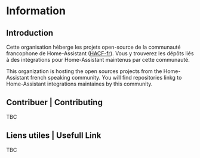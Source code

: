 # Information

## Introduction

Cette organisation héberge les projets open-source de la communauté francophone
de Home-Assistant ([HACF-fr](https://hacf.fr)).
Vous y trouverez les dépôts liés à des intégrations pour Home-Assistant maintenus
par cette communauté.

This organization is hosting the open sources projects from the Home-Assistant
french speaking community.
You will find repositories linkg to Home-Assistant integrations maintaines by
this community.

## Contribuer | Contributing

TBC

## Liens utiles | Usefull Link

TBC